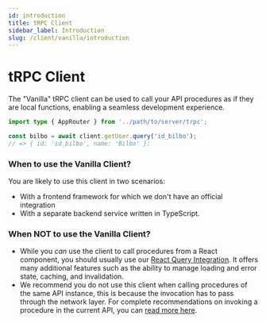 ```yaml
---
id: introduction
title: tRPC Client
sidebar_label: Introduction
slug: /client/vanilla/introduction
---
```


# tRPC Client

The "Vanilla" tRPC client can be used to call your API procedures as if they are local functions, enabling a seamless development experience.

```ts
import type { AppRouter } from '../path/to/server/trpc';

const bilbo = await client.getUser.query('id_bilbo');
// => { id: 'id_bilbo', name: 'Bilbo' };
```

### When to use the Vanilla Client?

You are likely to use this client in two scenarios:

- With a frontend framework for which we don't have an official integration
- With a separate backend service written in TypeScript.

### When **NOT** to use the Vanilla Client?

- While you _can_ use the client to call procedures from a React component, you should usually use our [React Query Integration](../react/introduction.mdx). It offers many additional features such as the ability to manage loading and error state, caching, and invalidation.
- We recommend you do not use this client when calling procedures of the same API instance, this is because the invocation has to pass through the network layer. For complete recommendations on invoking a procedure in the current API, you can [read more here](/docs/server/server-side-calls).
